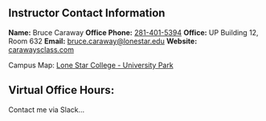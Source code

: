 ## Instructor Contact Information
**Name:** Bruce Caraway
**Office Phone:** <a href="tel:281-401-5394">281-401-5394</a>
**Office:** UP Building 12, Room 632
**Email:** <a href = "mailto:bruce.caraway@lonestar.edu">bruce.caraway@lonestar.edu</a>
**Website:** <a href = "https://carawaysclass.com">carawaysclass.com</a>

Campus Map:  <a href="http://www.lonestar.edu/maps-universitypark.htm" target="_blank">Lone Star College - University Park</a>

## Virtual Office Hours:   
Contact me via Slack...
